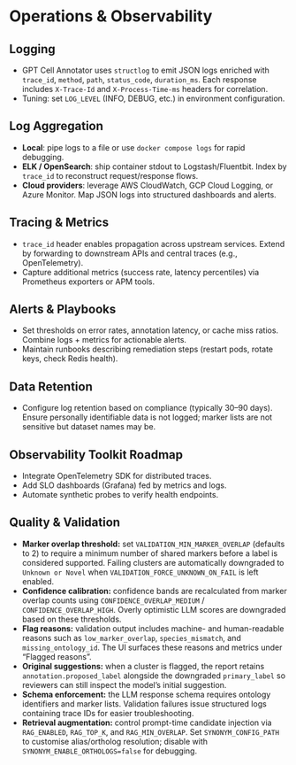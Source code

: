 # Operations & Observability

## Logging
- GPT Cell Annotator uses `structlog` to emit JSON logs enriched with `trace_id`, `method`, `path`, `status_code`, `duration_ms`. Each response includes `X-Trace-Id` and `X-Process-Time-ms` headers for correlation.
- Tuning: set `LOG_LEVEL` (INFO, DEBUG, etc.) in environment configuration.

## Log Aggregation
- **Local**: pipe logs to a file or use `docker compose logs` for rapid debugging.
- **ELK / OpenSearch**: ship container stdout to Logstash/Fluentbit. Index by `trace_id` to reconstruct request/response flows.
- **Cloud providers**: leverage AWS CloudWatch, GCP Cloud Logging, or Azure Monitor. Map JSON logs into structured dashboards and alerts.

## Tracing & Metrics
- `trace_id` header enables propagation across upstream services. Extend by forwarding to downstream APIs and central traces (e.g., OpenTelemetry).
- Capture additional metrics (success rate, latency percentiles) via Prometheus exporters or APM tools.

## Alerts & Playbooks
- Set thresholds on error rates, annotation latency, or cache miss ratios. Combine logs + metrics for actionable alerts.
- Maintain runbooks describing remediation steps (restart pods, rotate keys, check Redis health).

## Data Retention
- Configure log retention based on compliance (typically 30–90 days). Ensure personally identifiable data is not logged; marker lists are not sensitive but dataset names may be.

## Observability Toolkit Roadmap
- Integrate OpenTelemetry SDK for distributed traces.
- Add SLO dashboards (Grafana) fed by metrics and logs.
- Automate synthetic probes to verify health endpoints.

## Quality & Validation
- **Marker overlap threshold:** set `VALIDATION_MIN_MARKER_OVERLAP` (defaults to 2) to require a minimum number of shared markers before a label is considered supported. Failing clusters are automatically downgraded to `Unknown or Novel` when `VALIDATION_FORCE_UNKNOWN_ON_FAIL` is left enabled.
- **Confidence calibration:** confidence bands are recalculated from marker overlap counts using `CONFIDENCE_OVERLAP_MEDIUM` / `CONFIDENCE_OVERLAP_HIGH`. Overly optimistic LLM scores are downgraded based on these thresholds.
- **Flag reasons:** validation output includes machine- and human-readable reasons such as `low_marker_overlap`, `species_mismatch`, and `missing_ontology_id`. The UI surfaces these reasons and metrics under “Flagged reasons”.
- **Original suggestions:** when a cluster is flagged, the report retains `annotation.proposed_label` alongside the downgraded `primary_label` so reviewers can still inspect the model’s initial suggestion.
- **Schema enforcement:** the LLM response schema requires ontology identifiers and marker lists. Validation failures issue structured logs containing trace IDs for easier troubleshooting.
- **Retrieval augmentation:** control prompt-time candidate injection via `RAG_ENABLED`, `RAG_TOP_K`, and `RAG_MIN_OVERLAP`. Set `SYNONYM_CONFIG_PATH` to customise alias/ortholog resolution; disable with `SYNONYM_ENABLE_ORTHOLOGS=false` for debugging.
